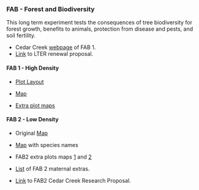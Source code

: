 ### FAB - Forest and Biodiversity

This long term experiment tests the consequences of tree biodiversity
for forest growth, benefits to animals, protection from disease and
pests, and soil fertility.

-   Cedar Creek
    [webpage](https://www.cedarcreek.umn.edu/research/experiments/e271)
    of FAB 1.  
-   [Link](https://drive.google.com/file/d/10ao9EPqfDH4tNasWDOflgD_vNjhX4qWG/view?usp=sharing)
    to LTER renewal proposal.

#### FAB 1 - High Density

-   [Plot
    Layout](https://docs.google.com/spreadsheets/d/1VIs6ZAfZzzmTPHz2xQ8-L-tdguxjdt7M/edit?usp=sharing&ouid=117278050553426340443&rtpof=true&sd=true)

-   [Map](https://drive.google.com/file/d/1lwET9O_mKjS2TuVV4UbKdc_4qoujiSEs/view?usp=sharing)

-   [Extra plot
    maps](https://drive.google.com/file/d/1qbQ9mznZh2vCK3a2ni6HP2kSh_R-EorU/view?usp=sharing)

#### FAB 2 - Low Density

-   Original
    [Map](https://drive.google.com/file/d/1PFnVOhE-07KCANTF9PNeIFqpEo7836Ae/view?usp=sharing)  

-   [Map](https://drive.google.com/file/d/15kzZxXVo0sBTuqEuCjorWAxEhyUF41Mw/view?usp=sharing)
    with species names

-   FAB2 extra plots maps
    [1](https://drive.google.com/file/d/1t5n4MzeFt0zVGcrKCc2LEQ6iqAK1grtj/view?usp=sharing)
    and
    [2](https://drive.google.com/file/d/1-4J6fnoq15Zf2X2iRFlYa6bDMfW_lIw5/view?usp=sharing)

-   [List](https://docs.google.com/spreadsheets/d/1jzuTqeNJpCjljMNGv_r9ICqQubZSwKE-/edit?usp=sharing&ouid=117278050553426340443&rtpof=true&sd=true)
    of FAB 2 maternal extras.

-   [Link](https://drive.google.com/file/d/1SnALIYrNLDOmWsSK1GH1tPxHo52Exm-A/view?usp=sharing)
    to FAB2 Cedar Creek Research Proposal.
